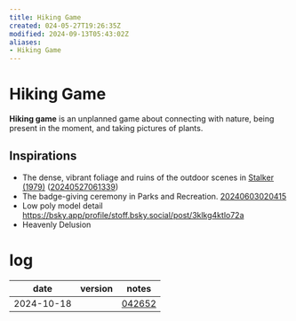 ```yaml
---
title: Hiking Game
created: 024-05-27T19:26:35Z
modified: 2024-09-13T05:43:02Z
aliases:
- Hiking Game
---
```


# Hiking Game

**Hiking game** is an unplanned game about connecting with nature, being present in the moment, and taking pictures of plants.

## Inspirations

- The dense, vibrant foliage and ruins of the outdoor scenes in [Stalker (1979)](stalker.md) ([20240527061339](../entries/20240527061339.md))
- The badge-giving ceremony in Parks and Recreation. [20240603020415](../entries/20240603020415.md)
- Low poly model detail https://bsky.app/profile/stoff.bsky.social/post/3klkg4ktlo72a
- Heavenly Delusion

# log

| date | version | notes
|---|---|---|
| <span class="timestamp">2024-10-18</span> || [042652](../entries/20241018042652.md) |
